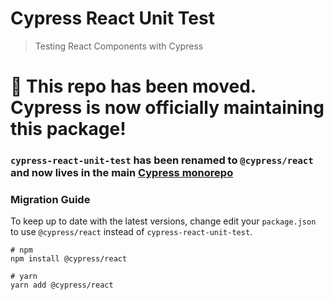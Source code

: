 # Cypress React Unit Test

> Testing React Components with Cypress

# :truck: This repo has been moved. Cypress is now officially maintaining this package!

### `cypress-react-unit-test` has been renamed to `@cypress/react` and now lives in the main [Cypress monorepo](https://github.com/cypress-io/cypress/tree/master/npm/react)

### Migration Guide
To keep up to date with the latest versions, change edit your `package.json` to use `@cypress/react` instead of `cypress-react-unit-test`.

```shell script
# npm
npm install @cypress/react

# yarn
yarn add @cypress/react
```
